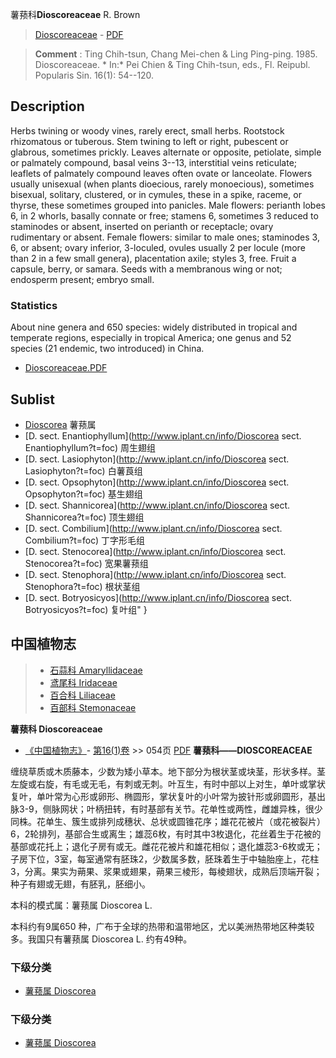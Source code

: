 薯蓣科**Dioscoreaceae** R. Brown

> [Dioscoreaceae](http://www.iplant.cn/info/Dioscoreaceae?t=foc) - [PDF](http://www.iplant.cn/foc/pdf/Dioscoreaceae.pdf)


> **Comment** : 
> Ting Chih-tsun, Chang Mei-chen & Ling Ping-ping. 1985. Dioscoreaceae. * In:* Pei Chien & Ting Chih-tsun, eds., Fl. Reipubl. Popularis Sin. 16(1): 54--120.

## Description

Herbs twining or woody vines, rarely erect, small herbs. Rootstock rhizomatous or tuberous. Stem twining to left or right, pubescent or glabrous, sometimes prickly. Leaves alternate or opposite, petiolate, simple or palmately compound, basal veins 3--13, interstitial veins reticulate; leaflets of palmately compound leaves often ovate or lanceolate. Flowers usually unisexual (when plants dioecious, rarely monoecious), sometimes bisexual, solitary, clustered, or in cymules, these in a spike, raceme, or thyrse, these sometimes grouped into panicles. Male flowers: perianth lobes 6, in 2 whorls, basally connate or free; stamens 6, sometimes 3 reduced to staminodes or absent, inserted on perianth or receptacle; ovary rudimentary or absent. Female flowers: similar to male ones; staminodes 3, 6, or absent; ovary inferior, 3-loculed, ovules usually 2 per locule (more than 2 in a few small genera), placentation axile; styles 3, free. Fruit a capsule, berry, or samara. Seeds with a membranous wing or not; endosperm present; embryo small.

### Statistics
About nine genera and 650 species: widely distributed in tropical and temperate regions, especially in tropical America; one genus and 52 species (21 endemic, two introduced) in China.


* [Dioscoreaceae.PDF](http://www.iplant.cn/foc/pdf/Dioscoreaceae.pdf)

## Sublist

* [Dioscorea](http://www.iplant.cn/info/Dioscorea?t=foc)
 薯蓣属
* [D.  sect. Enantiophyllum](http://www.iplant.cn/info/Dioscorea sect. Enantiophyllum?t=foc)
 周生翅组
* [D.  sect. Lasiophyton](http://www.iplant.cn/info/Dioscorea sect. Lasiophyton?t=foc)
 白薯莨组
* [D.  sect. Opsophyton](http://www.iplant.cn/info/Dioscorea sect. Opsophyton?t=foc)
 基生翅组
* [D.  sect. Shannicorea](http://www.iplant.cn/info/Dioscorea sect. Shannicorea?t=foc)
 顶生翅组
* [D.  sect. Combilium](http://www.iplant.cn/info/Dioscorea sect. Combilium?t=foc)
 丁字形毛组
* [D.  sect. Stenocorea](http://www.iplant.cn/info/Dioscorea sect. Stenocorea?t=foc)
 宽果薯蓣组
* [D.  sect. Stenophora](http://www.iplant.cn/info/Dioscorea sect. Stenophora?t=foc)
 根状茎组
* [D.  sect. Botryosicyos](http://www.iplant.cn/info/Dioscorea sect. Botryosicyos?t=foc) 复叶组"
}

## 中国植物志

> * [石蒜科  Amaryllidaceae](Amaryllidaceae-石蒜科.md)
> * [鸢尾科  Iridaceae](http://www.iplant.cn/info/Iridaceae?t=z)
> * [百合科  Liliaceae](http://www.iplant.cn/info/Liliaceae?t=z)
> * [百部科  Stemonaceae](http://www.iplant.cn/info/Stemonaceae?t=z)


**薯蓣科 Dioscoreaceae**

* [《中国植物志》](http://www.iplant.cn/frps)- [第16(1)卷](http://www.iplant.cn/frps/vol/16(1)) >> 054页 [PDF](http://www.iplant.cn/frps/pdf/16(1)/054z.pdf)
**薯蓣科——DIOSCOREACEAE**

缠绕草质或木质藤本，少数为矮小草本。地下部分为根状茎或块茎，形状多样。茎左旋或右旋，有毛或无毛，有刺或无刺。叶互生，有时中部以上对生，单叶或掌状复叶，单叶常为心形或卵形、椭圆形，掌状复叶的小叶常为披针形或卵圆形，基出脉3-9，侧脉网状；叶柄扭转，有时基部有关节。花单性或两性，雌雄异株，很少同株。花单生、簇生或排列成穗状、总状或圆锥花序；雄花花被片（或花被裂片）6，2轮排列，基部合生或离生；雄蕊6枚，有时其中3枚退化，花丝着生于花被的基部或花托上；退化子房有或无。雌花花被片和雄花相似；退化雄蕊3-6枚或无；子房下位，3室，每室通常有胚珠2，少数属多数，胚珠着生于中轴胎座上，花柱3，分离。果实为蒴果、浆果或翅果，蒴果三棱形，每棱翅状，成熟后顶端开裂；种子有翅或无翅，有胚乳，胚细小。

本科的模式属：薯蓣属 Dioscorea L.

本科约有9属650 种，广布于全球的热带和温带地区，尤以美洲热带地区种类较多。我国只有薯蓣属 Dioscorea L. 约有49种。

### 下级分类
* [薯蓣属  Dioscorea](http://www.iplant.cn/info/Dioscorea?t=z)

### 下级分类
* [薯蓣属  Dioscorea](http://www.iplant.cn/info/sp/Dioscorea?t=z)
